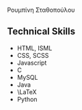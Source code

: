 Ρουμπίνη Σταθοπούλου
## Technical Skills

* HTML, ISML
* CSS, SCSS
* Javascript
* C
* MySQL
* Java
* \LaTeX
* Python